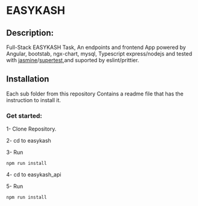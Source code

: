 # EASYKASH

## Description:

Full-Stack EASYKASH Task, An endpoints and frontend App powered by Angular, bootstab, ngx-chart, mysql, Typescript express/nodejs and tested with [jasmine](https://www.npmjs.com/package/jasmine)/[supertest](https://www.npmjs.com/package/supertest),and suported by eslint/prittier.

## Installation

Each sub folder from this repository  Contains a readme file that has the instruction to install it.
### Get started:

1- Clone Repository.

2- cd to easykash 

3- Run 
```
npm run install
```
4- cd to easykash_api

5- Run 
```
npm run install
```

